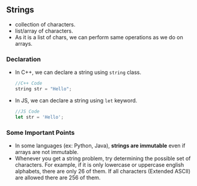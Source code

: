 ## Strings

- collection of characters.
- list/array of characters.
- As it is a list of chars, we can perform same operations as we do on arrays.

### Declaration

- In C++, we can declare a string using `string` class.

  ```cpp
  //C++ Code
  string str = "Hello";
  ```

- In JS, we can declare a string using `let` keyword.

  ```js
  //JS Code
  let str = 'Hello';
  ```

### Some Important Points

- In some languages (ex: Python, Java), **strings are immutable** even if arrays are not immutable.
  <br>
- Whenever you get a string problem, try determining the possible set of characters. For example, if it is only lowercase or uppercase english alphabets, there are only 26 of them. If all characters (Extended ASCII) are allowed there are 256 of them.

